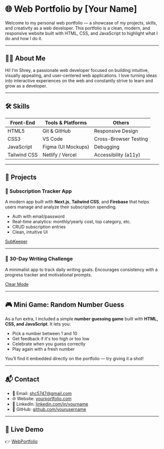 # 🌐 Web Portfolio by [Your Name]

Welcome to my personal web portfolio — a showcase of my projects, skills, and creativity as a web developer. This portfolio is a clean, modern, and responsive website built with HTML, CSS, and JavaScript to highlight what I do and how I do it.

---

## 👨‍💻 About Me

Hi! I'm Shrey, a passionate web developer focused on building intuitive, visually appealing, and user-centered web applications. I love turning ideas into interactive experiences on the web and constantly strive to learn and grow as a developer.

---

## 🛠️ Skills

| Front-End      | Tools & Platforms   | Others              |
|----------------|---------------------|----------------------|
| HTML5          | Git & GitHub        | Responsive Design    |
| CSS3           | VS Code             | Cross-Browser Testing|
| JavaScript     | Figma (UI Mockups)  | Debugging            |
| Tailwind CSS   | Netlify / Vercel    | Accessibility (a11y) |

---

## 💼 Projects

### 🔹 Subscription Tracker App  
A modern app built with **Next.js**, **Tailwind CSS**, and **Firebase** that helps users manage and analyze their subscription spending.

- Auth with email/password
- Real-time analytics: monthly/yearly cost, top category, etc.
- CRUD subscription entries
- Clean, intuitive UI

[SubKeeper](https://sub-keeper.netlify.app/)

---

### 🔹 30-Day Writing Challenge  
A minimalist app to track daily writing goals. Encourages consistency with a progress tracker and motivational prompts.

[Clear Mode](https://clear-mode.netlify.app/)

---

## 🎮 Mini Game: Random Number Guess

As a fun extra, I included a simple **number guessing game** built with **HTML, CSS, and JavaScript**. It lets you:

- Pick a number between 1 and 10
- Get feedback if it's too high or too low
- Celebrate when you guess correctly
- Play again with a fresh number

You’ll find it embedded directly on the portfolio — try giving it a shot!

---

## 📬 Contact

- 📧 Email: [shc5747@gmail.com](mailto:shc5747@gmail.com)
- 🌐 Website: [yourportfolio.com](https://yourportfolio.com)
- 💼 LinkedIn: [linkedin.com/in/yourname](https://www.linkedin.com/in/shrey-c-/)
- 🐙 GitHub: [github.com/yourusername](https://github.com/Z-243)

---

## 🚀 Live Demo

👉 [WebPortfolio](https://main.d3tey1bstzltb.amplifyapp.com/)
